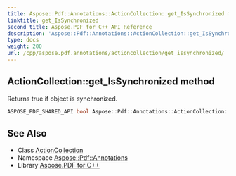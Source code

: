 ```yaml
---
title: Aspose::Pdf::Annotations::ActionCollection::get_IsSynchronized method
linktitle: get_IsSynchronized
second_title: Aspose.PDF for C++ API Reference
description: 'Aspose::Pdf::Annotations::ActionCollection::get_IsSynchronized method. Returns true if object is synchronized in C++.'
type: docs
weight: 200
url: /cpp/aspose.pdf.annotations/actioncollection/get_issynchronized/
---
```

## ActionCollection::get_IsSynchronized method


Returns true if object is synchronized.

```cpp
ASPOSE_PDF_SHARED_API bool Aspose::Pdf::Annotations::ActionCollection::get_IsSynchronized()
```

## See Also

* Class [ActionCollection](../)
* Namespace [Aspose::Pdf::Annotations](../../)
* Library [Aspose.PDF for C++](../../../)
